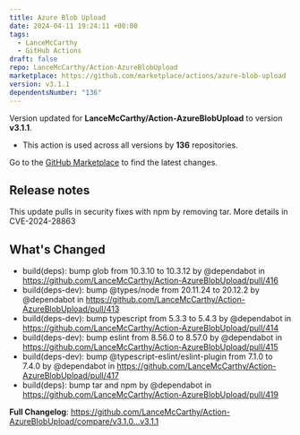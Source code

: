 ```yaml
---
title: Azure Blob Upload
date: 2024-04-11 19:24:11 +00:00
tags:
  - LanceMcCarthy
  - GitHub Actions
draft: false
repo: LanceMcCarthy/Action-AzureBlobUpload
marketplace: https://github.com/marketplace/actions/azure-blob-upload
version: v3.1.1
dependentsNumber: "136"
---
```



Version updated for **LanceMcCarthy/Action-AzureBlobUpload** to version **v3.1.1**.
- This action is used across all versions by **136** repositories.

Go to the [GitHub Marketplace](https://github.com/marketplace/actions/azure-blob-upload) to find the latest changes.

## Release notes

This update pulls in security fixes with npm by removing tar. More details in CVE-2024-28863

## What's Changed
* build(deps): bump glob from 10.3.10 to 10.3.12 by @dependabot in https://github.com/LanceMcCarthy/Action-AzureBlobUpload/pull/416
* build(deps-dev): bump @types/node from 20.11.24 to 20.12.2 by @dependabot in https://github.com/LanceMcCarthy/Action-AzureBlobUpload/pull/413
* build(deps-dev): bump typescript from 5.3.3 to 5.4.3 by @dependabot in https://github.com/LanceMcCarthy/Action-AzureBlobUpload/pull/414
* build(deps-dev): bump eslint from 8.56.0 to 8.57.0 by @dependabot in https://github.com/LanceMcCarthy/Action-AzureBlobUpload/pull/415
* build(deps-dev): bump @typescript-eslint/eslint-plugin from 7.1.0 to 7.4.0 by @dependabot in https://github.com/LanceMcCarthy/Action-AzureBlobUpload/pull/417
* build(deps): bump tar and npm by @dependabot in https://github.com/LanceMcCarthy/Action-AzureBlobUpload/pull/419


**Full Changelog**: https://github.com/LanceMcCarthy/Action-AzureBlobUpload/compare/v3.1.0...v3.1.1
